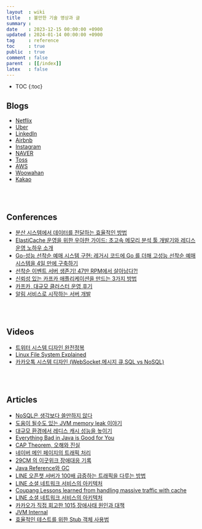 ```yaml
---
layout  : wiki
title   : 볼만한 기술 영상과 글
summary : 
date    : 2023-12-15 00:00:00 +0900
updated : 2024-01-14 00:00:00 +0900
tag     : reference
toc     : true
public  : true
comment : false
parent  : [[/index]]
latex   : false
---
```

* TOC
{:toc}

## Blogs

- [Netflix](https://netflixtechblog.com)
- [Uber](https://www.uber.com/en-KR/blog/engineering/)
- [LinkedIn](https://engineering.linkedin.com/blog)
- [Airbnb](https://medium.com/airbnb-engineering)
- [Instagram](https://instagram-engineering.com/)
- [NAVER](https://d2.naver.com/helloworld)
- [Toss](https://toss.tech/)
- [AWS](https://aws.amazon.com/ko/blogs/architecture/)
- [Woowahan](https://techblog.woowahan.com/)
- [Kakao](https://tech.kakao.com/blog/)

<br><br>

## Conferences

- [분산 시스템에서 데이터를 전달하는 효율적인 방법](https://www.youtube.com/watch?v=uk5fRLUsBfk)
- [ElastiCache 운영을 위한 우아한 가이드: 초고속 메모리 분석 툴 개발기와 레디스 운영 노하우 소개](https://www.youtube.com/watch?v=JH07ABaRPWo)
- [Go-성능 선착순 예매 시스템 구현: 레거시 코드에 Go 를 더해 고성능 선착순 예매 시스템을 4일 만에 구축하기](https://www.youtube.com/watch?v=94d7VnN_tp4)
- [선착순 이벤트 서버 생존기! 47만 RPM에서 살아남다?!](https://www.youtube.com/watch?v=MTSn93rNPPE)
- [신뢰성 있는 카프카 애플리케이션을 만드는 3가지 방법](https://www.youtube.com/watch?v=7_VdIFH6M6Q)
- [카프카, 대규모 클러스터 운영 후기](https://www.youtube.com/watch?v=SuHtHQkRV7g)
- [알림 서비스로 시작하는 서버 개발](https://www.youtube.com/watch?v=CmTO68I2HSc)

<br><br>

## Videos

- [트위터 시스템 디자인 완전정복](https://www.youtube.com/watch?v=6QwqtdBx0oE)
- [Linux File System Explained](https://www.youtube.com/watch?v=bbmWOjuFmgA)
- [카카오톡 시스템 디자인 (WebSocket,메시지 큐,SQL vs NoSQL)](https://www.youtube.com/watch?v=VODXNECZOBQ)

<br><br>

## Articles

- [NoSQL은 생각보다 쓸만하지 않다](http://eincs.com/2012/06/nosql-is-not-useful/)
- [도움이 될수도 있는 JVM memory leak 이야기](https://techblog.woowahan.com/2628/)
- [대규모 환경에서 레디스 캐시 성능을 높이기](https://news.hada.io/topic?id=2777)
- [Everything Bad in Java is Good for You](https://betterprogramming.pub/everything-bad-in-java-is-good-for-you-71b8de5133b5)
- [CAP Theorem, 오해와 진실](http://eincs.com/2013/07/misleading-and-truth-of-cap-theorem/)
- [네이버 메인 페이지의 트래픽 처리](https://d2.naver.com/helloworld/6070967)
- [29CM 의 이굿위크 장애대응 기록](https://medium.com/@greg.shiny82/29cm-%EC%9D%98-%EC%9D%B4%EA%B5%BF%EC%9C%84%ED%81%AC-%EC%9E%A5%EC%95%A0%EB%8C%80%EC%9D%91-%EA%B8%B0%EB%A1%9D-177b6b2f07a0)
- [Java Reference와 GC](https://d2.naver.com/helloworld/329631)
- [LINE 오픈챗 서버가 100배 급증하는 트래픽을 다루는 방법](https://engineering.linecorp.com/ko/blog/how-line-openchat-server-handles-extreme-traffic-spikes)
- [LINE 소셜 네트워크 서비스의 아키텍처](https://d2.naver.com/helloworld/809802)
- [Coupang Lessons learned from handling massive traffic with cache](https://medium.com/coupang-engineering/lessons-learned-from-operating-our-data-serving-layer-4e9e4f68fe85)
- [LINE 소셜 네트워크 서비스의 아키텍처](https://d2.naver.com/helloworld/809802)
- [카카오가 직접 회고한 1015 장애사태 원인과 대책](https://brunch.co.kr/@chadwick/49)
- [JVM Internal](https://d2.naver.com/helloworld/1230)
- [효율적인 테스트를 위한 Stub 객체 사용법](https://medium.com/daangn/%ED%9A%A8%EC%9C%A8%EC%A0%81%EC%9D%B8-%ED%85%8C%EC%8A%A4%ED%8A%B8%EB%A5%BC-%EC%9C%84%ED%95%9C-stub-%EA%B0%9D%EC%B2%B4-%ED%99%9C%EC%9A%A9%EB%B2%95-5c52a447dfb7)

<br><br>
